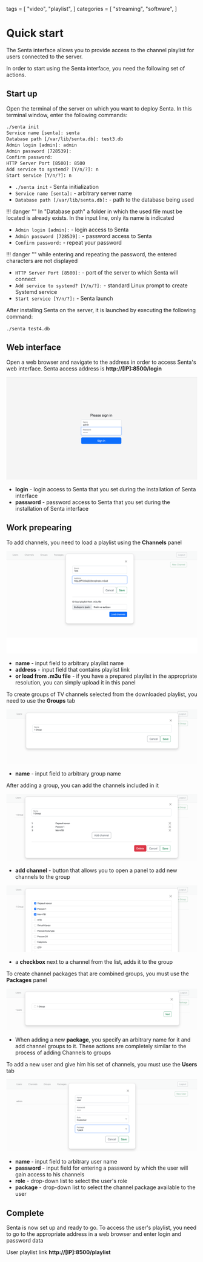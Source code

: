 tags = [
    "video",
    "playlist",
]
categories = [
    "streaming",
    "software",
]
 
 # Quick start

 The Senta interface allows you to provide access to the channel playlist for users connected to the server.

 In order to start using the Senta interface, you need the following set of actions.

<!--more-->

 ## Start up

 Open the terminal of the server on which you want to deploy Senta. In this terminal window, enter the following commands:

 ```
 ./senta init
Service name [senta]: senta
Database path [/var/lib/senta.db]: test3.db
Admin login [admin]: admin
Admin password [728539]:
Confirm password:
HTTP Server Port [8500]: 8500
Add service to systemd? [Y/n/?]: n
Start service [Y/n/?]: n
 ```

- `./senta init` - Senta initialization
- `Service name [senta]:` - arbitrary server name
- `Database path [/var/lib/senta.db]:` - path to the database being used

!!! danger ""
    In "Database path" a folder in which the used file must be located is already exists. In the input line, only its name is indicated

- `Admin login [admin]:` - login access to Senta
- `Admin password [728539]:` - password access to Senta
- `Confirm password:` - repeat your password

!!! danger ""
    while entering and repeating the password, the entered characters are not displayed

- `HTTP Server Port [8500]:` - port of the server to which Senta will connect
- `Add service to systemd? [Y/n/?]:` - standard Linux prompt to create Systemd service
- `Start service [Y/n/?]:` - Senta launch

After installing Senta on the server, it is launched by executing the following command:

`./senta test4.db`

## Web interface

Open a web browser and navigate to the address in order to access Senta's web interface.
Senta access address is **http://[IP]:8500/login**

![Senta-start-1](Senta-start-1.png)

- **login** - login access to Senta that you set during the installation of Senta interface
- **password** - password access to Senta that you set during the installation of Senta interface

## Work prepearing

To add channels, you need to load a playlist using the **Channels** panel

![Senta-start-2](Senta-start-2.png)

- **name** - input field to arbitrary playlist name
- **address** - input field that contains playlist link
- **or load from .m3u file** - if you have a prepared playlist in the appropriate resolution, you can simply upload it in this panel

To create groups of TV channels selected from the downloaded playlist, you need to use the **Groups** tab

![Senta-start-3](Senta-start-3.png)

- **name** - input field to arbitrary group name

After adding a group, you can add the channels included in it

![Senta-start-4](Senta-start-4.png)

- **add channel** - button that allows you to open a panel to add new channels to the group

![Senta-start-5](Senta-start-5.png)

- a **checkbox** next to a channel from the list, adds it to the group

To create channel packages that are combined groups, you must use the **Packages** panel

![Senta-start-7](Senta-start-7.png)

- When adding a new **package**, you specify an arbitrary name for it and add channel groups to it. These actions are completely similar to the process of adding Channels to groups

To add a new user and give him his set of channels, you must use the **Users** tab

![Senta-start-8](Senta-start-8.png)

- **name** - input field to arbitrary user name
- **password** - input field for entering a password by which the user will gain access to his channels
- **role** - drop-down list to select the user's role
- **package** - drop-down list to select the channel package available to the user

## Complete

Senta is now set up and ready to go. To access the user's playlist, you need to go to the appropriate address in a web browser and enter login and password data

User playlist link **http://[IP]:8500/playlist**